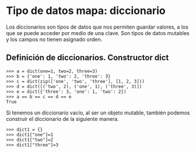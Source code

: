 # Tipo de datos mapa: diccionario

Los diccionarios son tipos de datos que nos permiten guardar valores, a los que se puede acceder por medio de una clave. Son tipos de datos mutables y los campos no tienen asignado orden.

## Definición de diccionarios. Constructor dict

	>>> a = dict(one=1, two=2, three=3)
	>>> b = {'one': 1, 'two': 2, 'three': 3}
	>>> c = dict(zip(['one', 'two', 'three'], [1, 2, 3]))
	>>> d = dict([('two', 2), ('one', 1), ('three', 3)])
	>>> e = dict({'three': 3, 'one': 1, 'two': 2})
	>>> a == b == c == d == e
	True

Si tenemos un diccionario vacío, al ser un objeto mutable, también podemos construir el diccionario de la siguiente manera.

	>>> dict1 = {}
	>>> dict1["one"]=1
	>>> dict1["two"]=2
	>>> dict1["three"]=3

